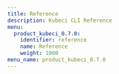 ```yaml
---
title: Reference
description: Kubeci CLI Reference
menu:
  product_kubeci_0.7.0:
    identifier: reference
    name: Reference
    weight: 1000
menu_name: product_kubeci_0.7.0
---
```

